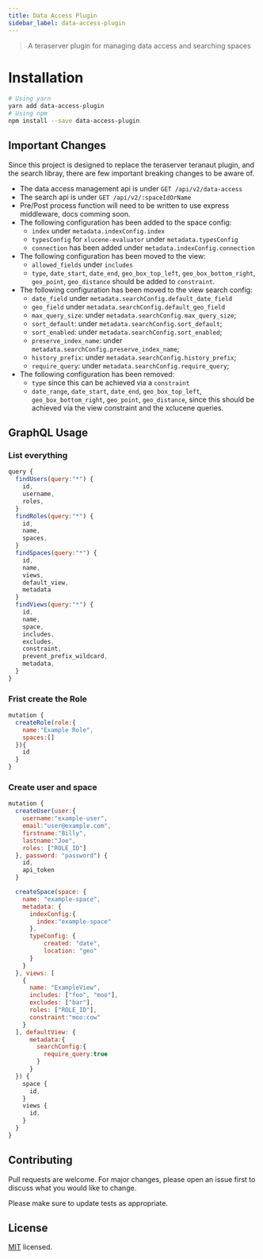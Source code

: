 ```yaml
---
title: Data Access Plugin
sidebar_label: data-access-plugin
---
```


> A teraserver plugin for managing data access and searching spaces

# Installation

```bash
# Using yarn
yarn add data-access-plugin
# Using npm
npm install --save data-access-plugin
```

## Important Changes

Since this project is designed to replace the teraserver teranaut plugin, and the search libray, there are few important breaking changes to be aware of.

 - The data access management api is under `GET /api/v2/data-access`
 - The search api is under `GET /api/v2/:spaceIdOrName`
 - Pre/Post process function will need to be written to use express middleware, docs comming soon.
 - The following configuration has been added to the space config:
      - `index` under `metadata.indexConfig.index`
      - `typesConfig` for `xlucene-evaluator` under `metadata.typesConfig`
      - `connection` has been added under `metadata.indexConfig.connection`
 - The following configuration has been moved to the view:
      - `allowed_fields` under `includes`
      - `type`, `date_start`, `date_end`, `geo_box_top_left`, `geo_box_bottom_right`, `geo_point`, `geo_distance` should be added to `constraint`.
 - The following configuration has been moved to the view search config:
      - `date_field` under `metadata.searchConfig.default_date_field`
      - `geo_field` under `metadata.searchConfig.default_geo_field`
      - `max_query_size`: under `metadata.searchConfig.max_query_size`;
      - `sort_default`: under `metadata.searchConfig.sort_default`;
      - `sort_enabled`: under `metadata.searchConfig.sort_enabled`;
      - `preserve_index_name`: under `metadata.searchConfig.preserve_index_name`;
      - `history_prefix`: under `metadata.searchConfig.history_prefix`;
      - `require_query`: under `metadata.searchConfig.require_query`;
 - The following configuration has been removed:
      - `type` since this can be achieved via a `constraint`
      - `date_range`, `date_start`, `date_end`, `geo_box_top_left`, `geo_box_bottom_right`, `geo_point`, `geo_distance`, since this should be achieved via the view constraint and the xclucene queries.

## GraphQL Usage

### List everything

```js
query {
  findUsers(query:"*") {
    id,
    username,
    roles,
  }
  findRoles(query:"*") {
    id,
    name,
    spaces,
  }
  findSpaces(query:"*") {
    id,
    name,
    views,
    default_view,
    metadata
  }
  findViews(query:"*") {
    id,
    name,
    space,
    includes,
    excludes,
    constraint,
    prevent_prefix_wildcard,
  	metadata,
  }
}
```

### Frist create the Role

```js
mutation {
  createRole(role:{
    name:"Example Role",
    spaces:[]
  }){
    id
  }
}
```

### Create user and space

```js
mutation {
  createUser(user:{
    username:"example-user",
    email:"user@example.com",
    firstname:"Billy",
    lastname:"Joe",
    roles: ["ROLE_ID"]
  }, password: "password") {
    id,
    api_token
  }

  createSpace(space: {
    name: "example-space",
    metadata: {
      indexConfig:{
        index:"example-space"
      },
      typeConfig: {
          created: "date",
          location: "geo"
      }
    }
  }, views: [
    {
      name: "ExampleView",
      includes: ["foo", "moo"],
      excludes: ["bar"],
      roles: ["ROLE_ID"],
      constraint:"moo:cow"
    }
  ], defaultView: {
      metadata:{
        searchConfig:{
          require_query:true
        }
      }
  }) {
    space {
      id,
    }
    views {
      id,
    }
  }
}
```

## Contributing

Pull requests are welcome. For major changes, please open an issue first to discuss what you would like to change.

Please make sure to update tests as appropriate.

## License

[MIT](./LICENSE) licensed.
